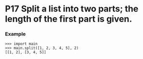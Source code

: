 # P17 Split a list into two parts; the length of the first part is given.

### Example
```
>>> import main
>>> main.split([1, 2, 3, 4, 5], 2)
[[1, 2], [3, 4, 5]]
```
